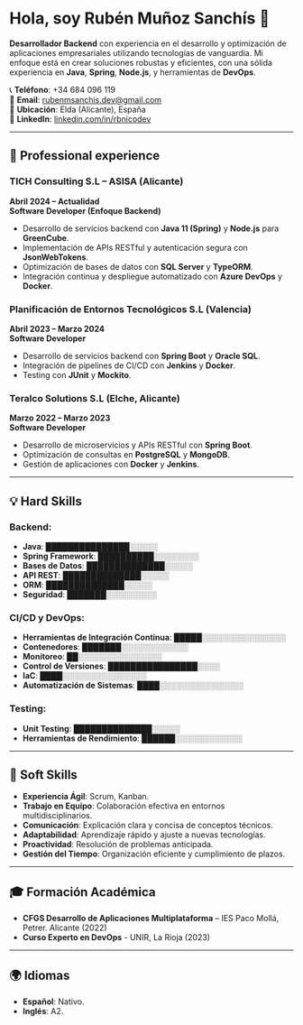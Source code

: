 # Hola, soy Rubén Muñoz Sanchís 👋

**Desarrollador Backend** con experiencia en el desarrollo y optimización de aplicaciones empresariales utilizando tecnologías de vanguardia. Mi enfoque está en crear soluciones robustas y eficientes, con una sólida experiencia en **Java**, **Spring**, **Node.js**, y herramientas de **DevOps**.

📞 **Teléfono**: +34 684 096 119  
📧 **Email**: [rubenmsanchis.dev@gmail.com](mailto:rubenmsanchis.dev@gmail.com)  
📍 **Ubicación**: Elda (Alicante), España  
🔗 **LinkedIn**: [linkedin.com/in/rbnicodev](https://www.linkedin.com/in/rbnicodev/) 

---

## 🚀 Professional experience

### **TICH Consulting S.L – ASISA (Alicante)**  
**Abril 2024 – Actualidad**  
**Software Developer (Enfoque Backend)**  
- Desarrollo de servicios backend con **Java 11 (Spring)** y **Node.js** para **GreenCube**.
- Implementación de APIs RESTful y autenticación segura con **JsonWebTokens**.
- Optimización de bases de datos con **SQL Server** y **TypeORM**.
- Integración continua y despliegue automatizado con **Azure DevOps** y **Docker**.

### **Planificación de Entornos Tecnológicos S.L (Valencia)**  
**Abril 2023 – Marzo 2024**  
**Software Developer**  
- Desarrollo de servicios backend con **Spring Boot** y **Oracle SQL**.
- Integración de pipelines de CI/CD con **Jenkins** y **Docker**.
- Testing con **JUnit** y **Mockito**.

### **Teralco Solutions S.L (Elche, Alicante)**  
**Marzo 2022 – Marzo 2023**  
**Software Developer**  
- Desarrollo de microservicios y APIs RESTful con **Spring Boot**.
- Optimización de consultas en **PostgreSQL** y **MongoDB**.
- Gestión de aplicaciones con **Docker** y **Jenkins**.

---

## 💡 Hard Skills

### **Backend**:
- **Java**: ███████████████░░░░░  
- **Spring Framework**: ██████████░░░░░░░░  
- **Bases de Datos**: ██████████████░░░░░  
- **API REST**: ██████████████░░░░░  
- **ORM**: ██████████████░░░░░  
- **Seguridad**: ███████░░░░░░░░░  

### **CI/CD y DevOps**:
- **Herramientas de Integración Continua**: █████░░░░░░░░░░░░░░░  
- **Contenedores**: ███████░░░░░░░░░░░░  
- **Monitoreo**: ██░░░░░░░░░░░░░░░  
- **Control de Versiones**: ████████████████░░░░  
- **IaC**: ████░░░░░░░░░░░░░░░  
- **Automatización de Sistemas**: ████░░░░░░░░░░░░░░░  

### **Testing**:
- **Unit Testing**: ██████████████░░░░░  
- **Herramientas de Rendimiento**: ██████░░░░░░░░░░░░  

---

## 🌟 Soft Skills

- **Experiencia Ágil**: Scrum, Kanban.
- **Trabajo en Equipo**: Colaboración efectiva en entornos multidisciplinarios.
- **Comunicación**: Explicación clara y concisa de conceptos técnicos.
- **Adaptabilidad**: Aprendizaje rápido y ajuste a nuevas tecnologías.
- **Proactividad**: Resolución de problemas anticipada.
- **Gestión del Tiempo**: Organización eficiente y cumplimiento de plazos.

---

## 🎓 Formación Académica

- **CFGS Desarrollo de Aplicaciones Multiplataforma** – IES Paco Mollá, Petrer. Alicante (2022)
- **Curso Experto en DevOps** - UNIR, La Rioja (2023)

---

## 🌍 Idiomas

- **Español**: Nativo.
- **Inglés**: A2.
